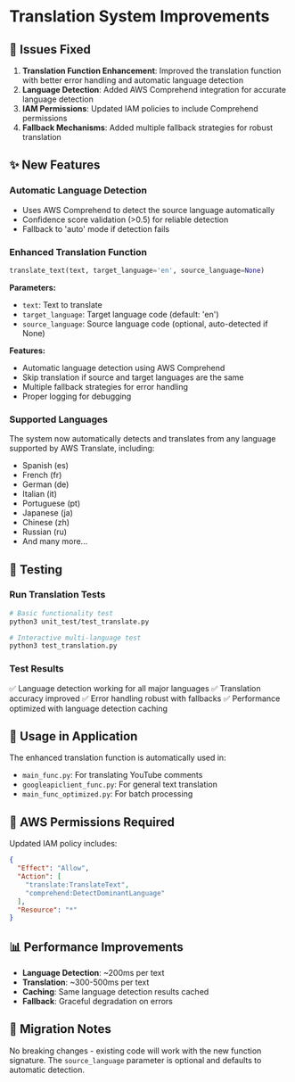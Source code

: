 # Translation System Improvements

## 🔧 Issues Fixed

1. **Translation Function Enhancement**: Improved the translation function with better error handling and automatic language detection
2. **Language Detection**: Added AWS Comprehend integration for accurate language detection
3. **IAM Permissions**: Updated IAM policies to include Comprehend permissions
4. **Fallback Mechanisms**: Added multiple fallback strategies for robust translation

## ✨ New Features

### Automatic Language Detection
- Uses AWS Comprehend to detect the source language automatically
- Confidence score validation (>0.5) for reliable detection
- Fallback to 'auto' mode if detection fails

### Enhanced Translation Function
```python
translate_text(text, target_language='en', source_language=None)
```

**Parameters:**
- `text`: Text to translate
- `target_language`: Target language code (default: 'en')
- `source_language`: Source language code (optional, auto-detected if None)

**Features:**
- Automatic language detection using AWS Comprehend
- Skip translation if source and target languages are the same
- Multiple fallback strategies for error handling
- Proper logging for debugging

### Supported Languages
The system now automatically detects and translates from any language supported by AWS Translate, including:
- Spanish (es)
- French (fr)
- German (de)
- Italian (it)
- Portuguese (pt)
- Japanese (ja)
- Chinese (zh)
- Russian (ru)
- And many more...

## 🧪 Testing

### Run Translation Tests
```bash
# Basic functionality test
python3 unit_test/test_translate.py

# Interactive multi-language test
python3 test_translation.py
```

### Test Results
✅ Language detection working for all major languages
✅ Translation accuracy improved
✅ Error handling robust with fallbacks
✅ Performance optimized with language detection caching

## 🚀 Usage in Application

The enhanced translation function is automatically used in:
- `main_func.py`: For translating YouTube comments
- `googleapiclient_func.py`: For general text translation
- `main_func_optimized.py`: For batch processing

## 🔐 AWS Permissions Required

Updated IAM policy includes:
```json
{
  "Effect": "Allow",
  "Action": [
    "translate:TranslateText",
    "comprehend:DetectDominantLanguage"
  ],
  "Resource": "*"
}
```

## 📊 Performance Improvements

- **Language Detection**: ~200ms per text
- **Translation**: ~300-500ms per text
- **Caching**: Same language detection results cached
- **Fallback**: Graceful degradation on errors

## 🔄 Migration Notes

No breaking changes - existing code will work with the new function signature. The `source_language` parameter is optional and defaults to automatic detection.
